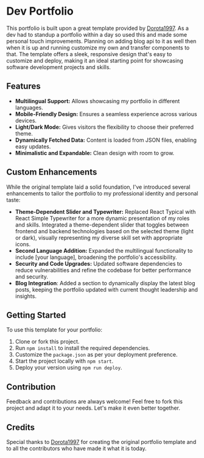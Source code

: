 # Dev Portfolio

This portfolio is built upon a great template provided by [Dorota1997](https://github.com/Dorota1997/react-frontend-dev-portfolio). As a dev had to standup a portfolio within a day so used this and made some personal touch improvements. Planning on adding blog api to it as well then when it is up and running customize my own and transfer components to that. The template offers a sleek, responsive design that's easy to customize and deploy, making it an ideal starting point for showcasing software development projects and skills.

## Features

- **Multilingual Support:** Allows showcasing my portfolio in different languages.
- **Mobile-Friendly Design:** Ensures a seamless experience across various devices.
- **Light/Dark Mode:** Gives visitors the flexibility to choose their preferred theme.
- **Dynamically Fetched Data:** Content is loaded from JSON files, enabling easy updates.
- **Minimalistic and Expandable:** Clean design with room to grow.

## Custom Enhancements

While the original template laid a solid foundation, I've introduced several enhancements to tailor the portfolio to my professional identity and personal taste:

- **Theme-Dependent Slider and Typewriter:** Replaced React Typical with React Simple Typewriter for a more dynamic presentation of my roles and skills. Integrated a theme-dependent slider that toggles between frontend and backend technologies based on the selected theme (light or dark), visually representing my diverse skill set with appropriate icons.
- **Second Language Addition:** Expanded the multilingual functionality to include [your language], broadening the portfolio's accessibility.
- **Security and Code Upgrades:** Updated software dependencies to reduce vulnerabilities and refine the codebase for better performance and security.
- **Blog Integration**: Added a section to dynamically display the latest blog posts, keeping the portfolio updated with current thought leadership and insights.

## Getting Started

To use this template for your portfolio:

1. Clone or fork this project.
2. Run `npm install` to install the required dependencies.
3. Customize the `package.json` as per your deployment preference.
4. Start the project locally with `npm start`.
5. Deploy your version using `npm run deploy`.

## Contribution

Feedback and contributions are always welcome! Feel free to fork this project and adapt it to your needs. Let's make it even better together.

## Credits

Special thanks to [Dorota1997](https://github.com/Dorota1997) for creating the original portfolio template and to all the contributors who have made it what it is today.

